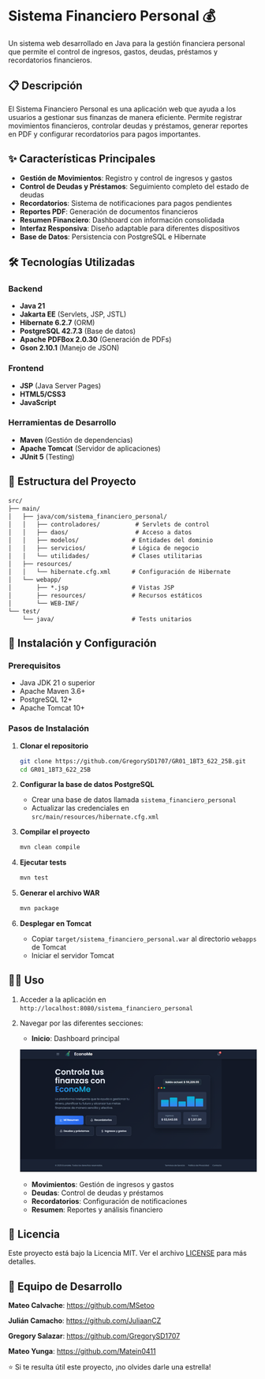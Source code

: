 # Sistema Financiero Personal 💰

Un sistema web desarrollado en Java para la gestión financiera personal que permite el control de ingresos, gastos, deudas, préstamos y recordatorios financieros.

## 📋 Descripción

El Sistema Financiero Personal es una aplicación web que ayuda a los usuarios a gestionar sus finanzas de manera eficiente. Permite registrar movimientos financieros, controlar deudas y préstamos, generar reportes en PDF y configurar recordatorios para pagos importantes.

## ✨ Características Principales

- **Gestión de Movimientos**: Registro y control de ingresos y gastos
- **Control de Deudas y Préstamos**: Seguimiento completo del estado de deudas
- **Recordatorios**: Sistema de notificaciones para pagos pendientes
- **Reportes PDF**: Generación de documentos financieros
- **Resumen Financiero**: Dashboard con información consolidada
- **Interfaz Responsiva**: Diseño adaptable para diferentes dispositivos
- **Base de Datos**: Persistencia con PostgreSQL e Hibernate

## 🛠️ Tecnologías Utilizadas

### Backend
- **Java 21**
- **Jakarta EE** (Servlets, JSP, JSTL)
- **Hibernate 6.2.7** (ORM)
- **PostgreSQL 42.7.3** (Base de datos)
- **Apache PDFBox 2.0.30** (Generación de PDFs)
- **Gson 2.10.1** (Manejo de JSON)

### Frontend
- **JSP** (Java Server Pages)
- **HTML5/CSS3**
- **JavaScript**

### Herramientas de Desarrollo
- **Maven** (Gestión de dependencias)
- **Apache Tomcat** (Servidor de aplicaciones)
- **JUnit 5** (Testing)

## 📁 Estructura del Proyecto

```
src/
├── main/
│   ├── java/com/sistema_financiero_personal/
│   │   ├── controladores/          # Servlets de control
│   │   ├── daos/                   # Acceso a datos
│   │   ├── modelos/               # Entidades del dominio
│   │   ├── servicios/             # Lógica de negocio
│   │   └── utilidades/            # Clases utilitarias
│   ├── resources/
│   │   └── hibernate.cfg.xml      # Configuración de Hibernate
│   └── webapp/
│       ├── *.jsp                  # Vistas JSP
│       ├── resources/             # Recursos estáticos
│       └── WEB-INF/
└── test/
    └── java/                      # Tests unitarios
```

## 🚀 Instalación y Configuración

### Prerequisitos

- Java JDK 21 o superior
- Apache Maven 3.6+
- PostgreSQL 12+
- Apache Tomcat 10+

### Pasos de Instalación

1. **Clonar el repositorio**
   ```bash
   git clone https://github.com/GregorySD1707/GR01_1BT3_622_25B.git
   cd GR01_1BT3_622_25B
   ```

2. **Configurar la base de datos PostgreSQL**
   - Crear una base de datos llamada `sistema_financiero_personal`
   - Actualizar las credenciales en `src/main/resources/hibernate.cfg.xml`

3. **Compilar el proyecto**
   ```bash
   mvn clean compile
   ```

4. **Ejecutar tests**
   ```bash
   mvn test
   ```

5. **Generar el archivo WAR**
   ```bash
   mvn package
   ```

6. **Desplegar en Tomcat**
   - Copiar `target/sistema_financiero_personal.war` al directorio `webapps` de Tomcat
   - Iniciar el servidor Tomcat

## 🏃‍♂️ Uso

1. Acceder a la aplicación en `http://localhost:8080/sistema_financiero_personal`
2. Navegar por las diferentes secciones:
   - **Inicio**: Dashboard principal 

   ![Inicio](assets/img/Inicio.png)
   - **Movimientos**: Gestión de ingresos y gastos
   - **Deudas**: Control de deudas y préstamos
   - **Recordatorios**: Configuración de notificaciones
   - **Resumen**: Reportes y análisis financiero

## 📝 Licencia

Este proyecto está bajo la Licencia MIT. Ver el archivo [LICENSE](LICENSE) para más detalles.

## 👥 Equipo de Desarrollo

**Mateo Calvache**: <https://github.com/MSetoo>  

**Julián Camacho**: <https://github.com/JuliaanCZ>  

**Gregory Salazar**: <https://github.com/GregorySD1707>  

**Mateo Yunga**: <https://github.com/Matein0411>


⭐ Si te resulta útil este proyecto, ¡no olvides darle una estrella!